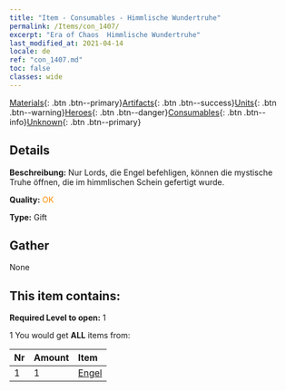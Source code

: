 ```yaml
---
title: "Item - Consumables - Himmlische Wundertruhe"
permalink: /Items/con_1407/
excerpt: "Era of Chaos  Himmlische Wundertruhe"
last_modified_at: 2021-04-14
locale: de
ref: "con_1407.md"
toc: false
classes: wide
---
```

 [Materials](/de/Items/){: .btn .btn--primary}[Artifacts](/de/Items/Artifacts/){: .btn .btn--success}[Units](/de/Items/Units/){: .btn .btn--warning}[Heroes](/de/Items/Heroes/){: .btn .btn--danger}[Consumables](/de/Items/Consumables/){: .btn .btn--info}[Unknown](/de/Items/Unknown/){: .btn .btn--primary}

## Details
 **Beschreibung:** Nur Lords, die Engel befehligen, können die mystische Truhe öffnen, die im himmlischen Schein gefertigt wurde.

 **Quality:** <span style="color: #FF8C00">OK</span>

 **Type:** Gift

## Gather

  None

## This item contains:

 **Required Level to open:** 1

 1 You would get **ALL** items  from:

  | Nr | Amount |     Item    |
  |:---|:-------|:------------|
  | 1 | 1 | [Engel](/de/Items/unt_196/) | 
